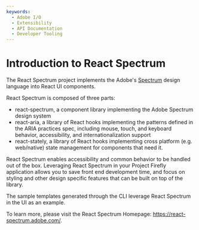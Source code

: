 ```yaml
---
keywords:
  - Adobe I/O
  - Extensibility
  - API Documentation
  - Developer Tooling
---
```


# Introduction to React Spectrum

The React Spectrum project implements the Adobe's [Spectrum](https://spectrum.adobe.com/) design language into React UI components.

React Spectrum is composed of three parts:  
- react-spectrum, a component library implementing the Adobe Spectrum design system
- react-aria, a library of React hooks implementing the patterns defined in the ARIA practices spec, including mouse, touch, and keyboard behavior, accessibility, and internationalization support
- react-stately, a library of React hooks implementing cross platform (e.g. web/native) state management for components that need it.

React Spectrum enables accessibility and common behavior to be handled out of the box. Leveraging React Spectrum in your Project Firefly application allows you to save front end development time, and focus on styling and other design specific features that can be built on top of the library.

The sample templates generated through the CLI leverage React Spectrum in the UI as an example. 

To learn more, please visit the React Spectrum Homepage: https://react-spectrum.adobe.com/.

